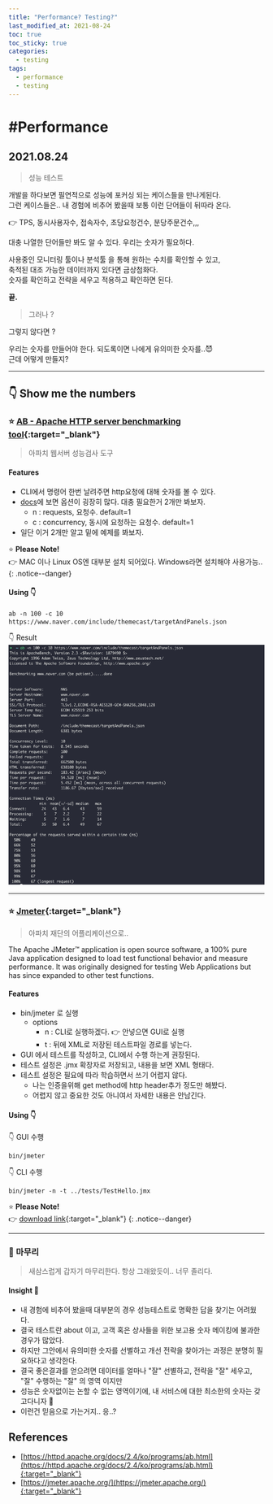 ```yaml
---
title: "Performance? Testing?"
last_modified_at: 2021-08-24
toc: true
toc_sticky: true
categories:
  - testing
tags:
  - performance
  - testing
---
```


# #Performance
## 2021.08.24
> 성능 테스트

개발을 하다보면 필연적으로 성능에 포커싱 되는 케이스들을 만나게된다.  
그런 케이스들은.. 내 경험에 비추어 봤을때 보통 이런 단어들이 뒤따라 온다.  

👉 TPS, 동시사용자수, 접속자수, 초당요청건수, 분당주문건수,,,  

대충 나열한 단어들만 봐도 알 수 있다. 우리는 숫자가 필요하다.  

사용중인 모니터링 툴이나 분석툴 을 통해 원하는 수치를 확인할 수 있고,  
축적된 대조 가능한 데이터까지 있다면 금상첨화다.  
숫자를 확인하고 전략을 세우고 적용하고 확인하면 된다.  

**끝.**  

> 그러나 ?  

그렇지 않다면 ?

우리는 숫자를 만들어야 한다.
되도록이면 나에게 유의미한 숫자를..😈  
근데 어떻게 만들지?

---


## 👇 Show me the numbers 

### ⭐️ [AB - Apache HTTP server benchmarking tool](https://httpd.apache.org/docs/2.4/ko/programs/ab.html){:target="_blank"}

> 아파치 웹서버 성능검사 도구

#### Features
- CLI에서 명령어 한번 날려주면 http요청에 대해 숫자를 볼 수 있다.
- [docs]((https://httpd.apache.org/docs/2.4/ko/programs/ab.html))에 보면 옵션이 굉장히 많다. 대충 필요한거 2개만 봐보자.
  - n : requests, 요청수. default=1
  - c : concurrency, 동시에 요청하는 요청수. default=1
- 일단 이거 2개만 알고 밑에 예제를 봐보자. 

⭐️ **Please Note!**   
👉 MAC 이나 Linux OS엔 대부분 설치 되어있다. Windows라면 설치해야 사용가능..
{: .notice--danger}

#### Using 👇
```shell
ab -n 100 -c 10 https://www.naver.com/include/themecast/targetAndPanels.json
```
👇 Result 
![ab-result.png](/assets/images/20210824/ab-result.png)


---

### ⭐️ [Jmeter](https://jmeter.apache.org/){:target="_blank"}

> 아파치 재단의 어플리케이션으로..

The Apache JMeter™ application is open source software, a 100% pure Java application designed to load test functional behavior and measure performance.
It was originally designed for testing Web Applications but has since expanded to other test functions. 

#### Features
- bin/jmeter 로 실행
  - options 
    - n : CLI로 실행하겠다. 👉 안넣으면 GUI로 실행
    - t : 뒤에 XML로 저장된 테스트파일 경로를 넣는다.
- GUI 에서 테스트를 작성하고, CLI에서 수행 하는게 권장된다.
- 테스트 설정은 .jmx 확장자로 저장되고, 내용을 보면 XML 형태다.
- 테스트 설정은 필요에 따라 학습하면서 쓰기 어렵지 않다.
  - 나는 인증을위해 get method에 http header추가 정도만 해봤다.
  - 어렵지 않고 중요한 것도 아니여서 자세한 내용은 안남긴다. 

#### Using 👇
👇 GUI 수행
```shell
bin/jmeter
```

👇 CLI 수행
```shell
bin/jmeter -n -t ../tests/TestHello.jmx
```

⭐️ **Please Note!**   
👉 [download link](https://jmeter.apache.org/download_jmeter.cgi){:target="_blank"}
{: .notice--danger}

---

### 🛬 마무리
> 새삼스럽게 갑자기 마무리한다. 항상 그래왔듯이.. 너무 졸리다.

#### Insight 👀
- 내 경험에 비추어 봤을때 대부분의 경우 성능테스트로 명확한 답을 찾기는 어려웠다.
- 결국 테스트란 about 이고, 고객 혹은 상사들을 위한 보고용 숫자 메이킹에 불과한 경우가 많았다.
- 하지만 그안에서 유의미한 숫자를 선별하고 개선 전략을 찾아가는 과정은 분명히 필요하다고 생각한다.
- 결국 좋은결과를 얻으려면 데이터를 얼마나 "잘" 선별하고, 전략을 "잘" 세우고, "잘" 수행하는 "잘" 의 영역 이지만
- 성능은 숫자없이는 논할 수 없는 영역이기에, 내 서비스에 대한 최소한의 숫자는 갖고다니자 🤟
- 이런건 믿음으로 가는거지.. 응..?

## References
- [https://httpd.apache.org/docs/2.4/ko/programs/ab.html](https://httpd.apache.org/docs/2.4/ko/programs/ab.html){:target="_blank"}
- [https://jmeter.apache.org/](https://jmeter.apache.org/){:target="_blank"}